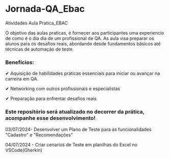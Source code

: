 
# Jornada-QA_Ebac
Atividades Aula Pratica_EBAC

O objetivo das aulas praticas, é fornecer aos participantes uma experiencio de como é o dia dia de um profissional de QA.
As aula visa preparar os alunos para os desafios reais, abordando desde fundamentos básicos até técnicas de automação de teste.

### Benefícios:

✔ Aquisição de habilidades práticas essenciais para iniciar ou avançar na carreira em QA.

✔ Networking com outros profissionais e especialistas 

✔ Preparação para enfrentar desafios reais

### Este repositório será atualizado no decorrer da prática, acompanhe esse desenvolvimento!

03/07/2024- Desenvolver um Plano de Teste para as funcionalidades "Cadastro" e "Recomendações"

04/07/2024 - Criar cenarios de Teste em planilhas do Excel no VSCode(Gherkin)
